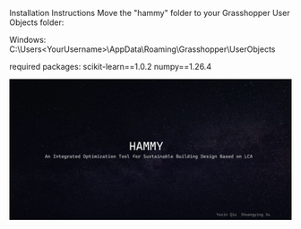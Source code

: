 Installation Instructions
Move the "hammy" folder to your Grasshopper User Objects folder:

Windows: C:\Users\<YourUsername>\AppData\Roaming\Grasshopper\UserObjects

required packages:
    scikit-learn==1.0.2
    numpy==1.26.4

 [![IMAGE ALT TEXT HERE](https://github.com/HammyTwoOfficial/hammy/blob/main/img.png)](https://www.youtube.com/watch?v=PNfcFzhv0JM)
